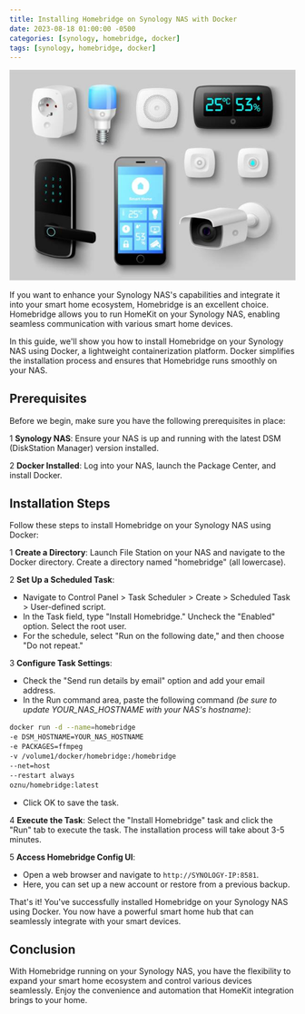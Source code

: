 ```yaml
---
title: Installing Homebridge on Synology NAS with Docker
date: 2023-08-18 01:00:00 -0500
categories: [synology, homebridge, docker]
tags: [synology, homebridge, docker]
---
```


![Installing Homebridge on Synology NAS with Docker](/assets/img/posts/2023/synology_homebridge_config/synology_homebridge_config.jpg)


If you want to enhance your Synology NAS's capabilities and integrate it into your smart home ecosystem, Homebridge is an excellent choice. Homebridge allows you to run HomeKit on your Synology NAS, enabling seamless communication with various smart home devices.

In this guide, we'll show you how to install Homebridge on your Synology NAS using Docker, a lightweight containerization platform. Docker simplifies the installation process and ensures that Homebridge runs smoothly on your NAS.

## Prerequisites

Before we begin, make sure you have the following prerequisites in place:

1 **Synology NAS**: Ensure your NAS is up and running with the latest DSM (DiskStation Manager) version installed.

2 **Docker Installed**: Log into your NAS, launch the Package Center, and install Docker.

## Installation Steps

Follow these steps to install Homebridge on your Synology NAS using Docker:

1 **Create a Directory**: Launch File Station on your NAS and navigate to the Docker directory. Create a directory named "homebridge" (all lowercase).

2 **Set Up a Scheduled Task**:
   - Navigate to Control Panel > Task Scheduler > Create > Scheduled Task > User-defined script.
   - In the Task field, type "Install Homebridge." Uncheck the "Enabled" option. Select the root user.
   - For the schedule, select "Run on the following date," and then choose "Do not repeat."
   
3 **Configure Task Settings**:
   - Check the "Send run details by email" option and add your email address.
   - In the Run command area, paste the following command *(be sure to update YOUR_NAS_HOSTNAME with your NAS's hostname)*:

```bash
docker run -d --name=homebridge
-e DSM_HOSTNAME=YOUR_NAS_HOSTNAME
-e PACKAGES=ffmpeg
-v /volume1/docker/homebridge:/homebridge
--net=host
--restart always
oznu/homebridge:latest
```

   - Click OK to save the task.

4 **Execute the Task**: Select the "Install Homebridge" task and click the "Run" tab to execute the task. The installation process will take about 3-5 minutes.

5 **Access Homebridge Config UI**:
   - Open a web browser and navigate to `http://SYNOLOGY-IP:8581`.
   - Here, you can set up a new account or restore from a previous backup.

That's it! You've successfully installed Homebridge on your Synology NAS using Docker. You now have a powerful smart home hub that can seamlessly integrate with your smart devices.

## Conclusion

With Homebridge running on your Synology NAS, you have the flexibility to expand your smart home ecosystem and control various devices seamlessly. Enjoy the convenience and automation that HomeKit integration brings to your home.


